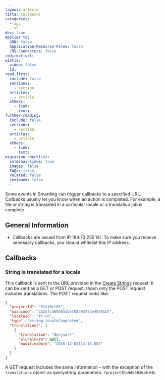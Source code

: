 ```yaml
---
layout: article
title: Callbacks
categories:
  - api
  - v2
dev: true
Applies to:
  GDN: false
  Application-Resource-Files: false
  CMS-Connectors: false
redirect-url:
wistia:
  video: false
  id:
read-first:
  include: false
  sections:
    - section
  articles:
    - article
  others:
    - link:
      text:
further-reading:
  include: false
  sections:
    - section
  articles:
    - article
  others:
    - link:
      text:
migration-checklist:
  internal-links: true
  images: false
  FAQs: false
  related: false
  reviewed: false
---
```


Some events in Smartling can trigger callbacks to a specified URL. Callbacks usually let you know when an action is completed. For example, a file or string is translated in a particular locale or a translation job is complete.

## General Information

* Callbacks are issued from IP 184.73.255.141. To make sure you receive necessary callbacks, you should whitelist this IP address.

## Callbacks

### String is translated for a locale

This callback is sent to the URL provided in the [Create Strings](/developers/api/v2/strings/create-strings/) request. It can be sent as a GET or POST request, thouh only the POST request includes translations. The POST request looks like:

~~~json
{
  "projectId": "51df0cf05",
  "hashcode": "3325fc569a651bef02a93732e48701b4",
  "localeId": "fr-FR",
  "type": "string.localeCompleted",
  "translations": [
    {
      "translation": "Bonjour!",
      "pluralForm": null,
      "modifiedDate": "2016-12-01T14:18:00Z"
    }
  ]
}
~~~

A GET request includes the same information - with the exception of the `translations` object as querystring parameters: `?projectID=9db9036e6` etc. 